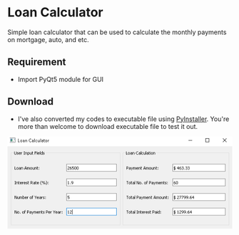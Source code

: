 # Loan Calculator
Simple loan calculator that can be used to calculate the monthly payments on mortgage, auto, and etc.

## Requirement
- Import PyQt5 module for GUI


## Download
- I've also converted my codes to executable file using [PyInstaller](http://www.pyinstaller.org/). You're more than welcome to download executable file to test it out.



![Alt Text](https://github.com/choia/loan-calculator/blob/master/Loan_calculator_sc.png?raw=true)
